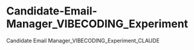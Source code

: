 # Candidate-Email-Manager_VIBECODING_Experiment
Candidate Email Manager_VIBECODING_Experiment_CLAUDE

